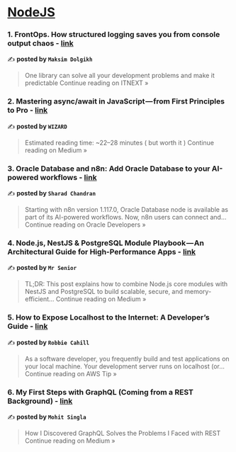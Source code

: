 
<h1><a href=https://medium.com/tag/nodejs/recommended target="_blank" rel="noopener noreferrer">NodeJS</a></h1>
<h3>1. FrontOps. How structured logging saves you from console output chaos - <a href="https://itnext.io/frontops-how-structured-logging-saves-you-from-console-output-chaos-277d40298047?source=rss------nodejs-5" target="_blank" rel="noopener noreferrer">link</a></h3>

✍️ **posted by `Maksim Dolgikh`**

<blockquote>One library can solve all your development problems and make it predictable
Continue reading on ITNEXT »</blockquote>

<h3>2. Mastering async/await in JavaScript — from First Principles to Pro - <a href="https://medium.com/@amitaknkpt/mastering-async-await-in-javascript-from-first-principles-to-pro-de4ef2e5340d?source=rss------nodejs-5" target="_blank" rel="noopener noreferrer">link</a></h3>

✍️ **posted by `WIZARD`**

<blockquote>Estimated reading time: ~22–28 minutes ( but worth it )
Continue reading on Medium »</blockquote>

<h3>3. Oracle Database and n8n: Add Oracle Database to your AI-powered workflows - <a href="https://medium.com/oracledevs/oracle-database-and-n8n-add-oracle-database-to-your-ai-powered-workflows-ed042d7ba8b7?source=rss------nodejs-5" target="_blank" rel="noopener noreferrer">link</a></h3>

✍️ **posted by `Sharad Chandran`**

<blockquote>Starting with n8n version 1.117.0, Oracle Database node is available as part of its AI-powered workflows. Now, n8n users can connect and…
Continue reading on Oracle Developers »</blockquote>

<h3>4. Node.js, NestJS & PostgreSQL Module Playbook — An Architectural Guide for High-Performance Apps - <a href="https://medium.com/@abdooy640/node-js-nestjs-postgresql-module-playbook-an-architectural-guide-for-high-performance-apps-0a02712f0a60?source=rss------nodejs-5" target="_blank" rel="noopener noreferrer">link</a></h3>

✍️ **posted by `Mr Senior`**

<blockquote>TL;DR: This post explains how to combine Node.js core modules with NestJS and PostgreSQL to build scalable, secure, and memory-efficient…
Continue reading on Medium »</blockquote>

<h3>5. How to Expose Localhost to the Internet: A Developer’s Guide - <a href="https://awstip.com/how-to-expose-localhost-to-the-internet-a-developers-guide-588ca2cd7bb6?source=rss------nodejs-5" target="_blank" rel="noopener noreferrer">link</a></h3>

✍️ **posted by `Robbie Cahill`**

<blockquote>As a software developer, you frequently build and test applications on your local machine. Your development server runs on localhost (or…
Continue reading on AWS Tip »</blockquote>

<h3>6. My First Steps with GraphQL (Coming from a REST Background) - <a href="https://mohitsingla6.medium.com/my-first-steps-with-graphql-coming-from-a-rest-background-2b3f6218afa8?source=rss------nodejs-5" target="_blank" rel="noopener noreferrer">link</a></h3>

✍️ **posted by `Mohit Singla`**

<blockquote>How I Discovered GraphQL Solves the Problems I Faced with REST
Continue reading on Medium »</blockquote>

